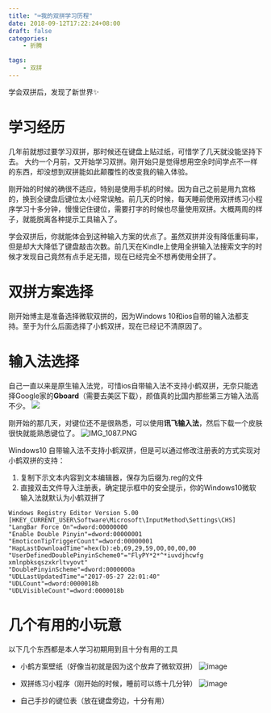 ```yaml
---
title: "⌨️我的双拼学习历程"
date: 2018-09-12T17:22:24+08:00
draft: false
categories:
    - 折腾

tags:
    - 双拼
---
```

学会双拼后，发现了新世界✨
<!--more-->
# 学习经历
几年前就想过要学习双拼，那时候还在键盘上贴过纸，可惜学了几天就没能坚持下去。
大约一个月前，又开始学习双拼。刚开始只是觉得想用空余时间学点不一样的东西，却没想到双拼能如此颠覆性的改变我的输入体验。

刚开始的时候的确很不适应，特别是使用手机的时候。因为自己之前是用九宫格的，换到全键盘后键位太小经常误触。前几天的时候，每天睡前使用双拼练习小程序学习十多分钟，慢慢记住键位，需要打字的时候也尽量使用双拼。大概两周的样子，就能脱离各种提示工具输入了。

学会双拼后，你就能体会到这种输入方案的优点了。虽然双拼并没有降低重码率，但是却大大降低了键盘敲击次数。前几天在Kindle上使用全拼输入法搜索文字的时候才发现自己竟然有点手足无措，现在已经完全不想再使用全拼了。

# 双拼方案选择
刚开始博主是准备选择微软双拼的，因为Windows 10和ios自带的输入法都支持。至于为什么后面选择了小鹤双拼，现在已经记不清原因了。


# 输入法选择
自己一直以来是原生输入法党，可惜ios自带输入法不支持小鹤双拼，无奈只能选择Google家的**Gboard**（需要去美区下载），颜值真的比国内那些第三方输入法高不少。
![](https://hesayhugo-1251211798.cosgz.myqcloud.com/IMG_1089.jpg)


刚开始的那几天，对键位还不是很熟悉，可以使用**讯飞输入法**，然后下载一个皮肤很快就能熟悉键位了。
![IMG_1087.PNG](https://upload-images.jianshu.io/upload_images/1014340-6c942fc0a2626515.PNG?imageMogr2/auto-orient/strip%7CimageView2/2/w/1240)



Windows10 自带输入法不支持小鹤双拼，但是可以通过修改注册表的方式实现对小鹤双拼的支持：

1. 复制下示文本内容到文本编辑器，保存为后缀为.reg的文件
1. 直接双击文件导入注册表，确定提示框中的安全提示，你的Windows10微软输入法就默认为小鹤双拼了

```
Windows Registry Editor Version 5.00
[HKEY_CURRENT_USER\Software\Microsoft\InputMethod\Settings\CHS]
"LangBar Force On"=dword:00000000
"Enable Double Pinyin"=dword:00000001
"EmoticonTipTriggerCount"=dword:00000001
"HapLastDownloadTime"=hex(b):eb,69,29,59,00,00,00,00
"UserDefinedDoublePinyinScheme0"="FlyPY*2*^*iuvdjhcwfg xmlnpbksqszxkrltvyovt"
"DoublePinyinScheme"=dword:0000000a
"UDLLastUpdatedTime"="2017-05-27 22:01:40"
"UDLCount"=dword:0000018b
"UDLVisibleCount"=dword:0000018b
```
# 几个有用的小玩意
以下几个东西都是本人学习初期用到且十分有用的工具

- 小鹤方案壁纸（好像当初就是因为这个放弃了微软双拼）
![image](https://upload-images.jianshu.io/upload_images/1014340-2177f466ccd41c45.jpg?imageMogr2/auto-orient/strip%7CimageView2/2/w/1240)

- 双拼练习小程序（刚开始的时候，睡前可以练十几分钟）
![image](https://upload-images.jianshu.io/upload_images/1014340-da85efd0ff80dce4?imageMogr2/auto-orient/strip%7CimageView2/2/w/1240)

- 自己手抄的键位表（放在键盘旁边，十分有用）
